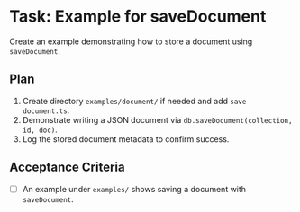 # Task: Example for saveDocument

Create an example demonstrating how to store a document using `saveDocument`.

## Plan
1. Create directory `examples/document/` if needed and add `save-document.ts`.
2. Demonstrate writing a JSON document via `db.saveDocument(collection, id, doc)`.
3. Log the stored document metadata to confirm success.

## Acceptance Criteria
- [ ] An example under `examples/` shows saving a document with `saveDocument`.
